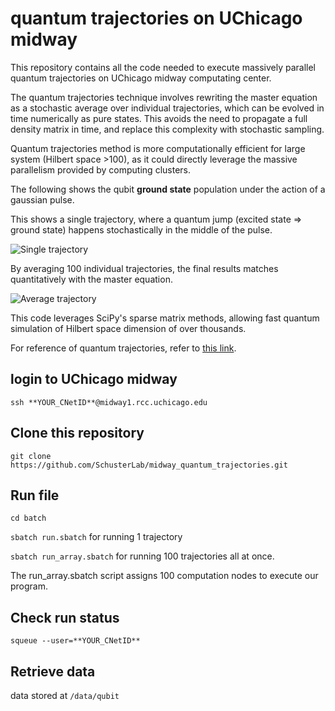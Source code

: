 # quantum trajectories on UChicago midway

This repository contains all the code needed to execute massively parallel quantum trajectories on UChicago midway computating center.

The quantum trajectories technique involves rewriting the master equation as a stochastic average over individual trajectories, 
which can be evolved in time numerically as pure states. This avoids the need to propagate a full
density matrix in time, and replace this complexity with stochastic sampling. 

Quantum trajectories method is more computationally efficient for large system (Hilbert space >100), 
as it could directly leverage the massive parallelism provided by computing clusters.

The following shows the qubit **ground state** population under the action of a gaussian pulse.

This shows a single trajectory, where a quantum jump (excited state => ground state) happens stochastically in the middle of the pulse.

![Single trajectory](http://i.imgur.com/5Fl5XdW.png)

By averaging 100 individual trajectories, the final results matches quantitatively with the master equation.

![Average trajectory](http://i.imgur.com/yO5x5gY.png)

This code leverages SciPy's sparse matrix methods, allowing fast quantum simulation of Hilbert space dimension of over thousands.

For reference of quantum trajectories, refer to [this link](https://arxiv.org/abs/1405.6694).

## login to UChicago midway
`ssh **YOUR_CNetID**@midway1.rcc.uchicago.edu`

## Clone this repository
`git clone https://github.com/SchusterLab/midway_quantum_trajectories.git`

## Run file
`cd batch`

`sbatch run.sbatch` for running 1 trajectory

`sbatch run_array.sbatch` for running 100 trajectories all at once. 

The run_array.sbatch script assigns 100 computation nodes to execute our program.

## Check run status
`squeue --user=**YOUR_CNetID**`

## Retrieve data
data stored at `/data/qubit`

